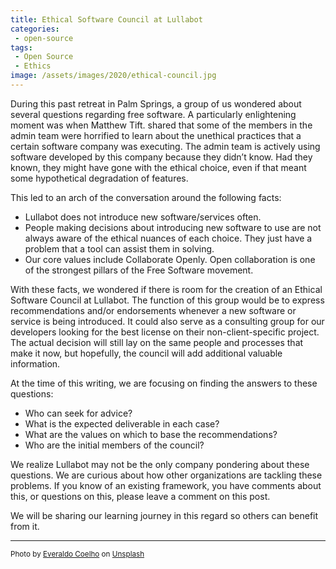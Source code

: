 ```yaml
---
title: Ethical Software Council at Lullabot
categories:
 - open-source
tags:
 - Open Source
 - Ethics
image: /assets/images/2020/ethical-council.jpg
---
```

During this past retreat in Palm Springs, a group of us wondered about several questions regarding free software. A
particularly enlightening moment was when Matthew Tift. shared that some of the members in the admin team were horrified
to learn about the unethical practices that a certain software company was executing. The admin team is actively using
software developed by this company because they didn’t know. Had they known, they might have gone with the ethical
choice, even if that meant some hypothetical degradation of features.

<!-- more -->

This led to an arch of the conversation around the following facts:

  - Lullabot does not introduce new software/services often.
  - People making decisions about introducing new software to use are not always aware of the ethical nuances of each
  choice. They just have a problem that a tool can assist them in solving.
  - Our core values include Collaborate Openly. Open collaboration is one of the strongest pillars of the Free Software
  movement.

With these facts, we wondered if there is room for the creation of an Ethical Software Council at Lullabot. The function
of this group would be to express recommendations and/or endorsements whenever a new software or service is being
introduced. It could also serve as a consulting group for our developers looking for the best license on their
non-client-specific project. The actual decision will still lay on the same people and processes that make it now, but
hopefully, the council will add additional valuable information.

At the time of this writing, we are focusing on finding the answers to these questions:

  - Who can seek for advice?
  - What is the expected deliverable in each case?
  - What are the values on which to base the recommendations?
  - Who are the initial members of the council?

We realize Lullabot may not be the only company pondering about these questions. We are curious about how other
organizations are tackling these problems. If you know of an existing framework, you have comments about this, or
questions on this, please leave a comment on this post.

We will be sharing our learning journey in this regard so others can benefit from it.

---
<small>Photo by [Everaldo Coelho](https://unsplash.com/@_everaldo?utm_source=unsplash&utm_medium=referral&utm_content=creditCopyText) on [Unsplash](https://unsplash.com/s/photos/lighthouse?utm_source=unsplash&utm_medium=referral&utm_content=creditCopyText)</small>
